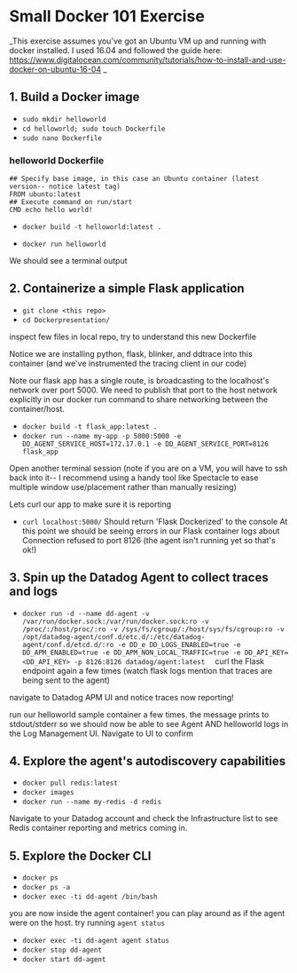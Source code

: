 # Small Docker 101 Exercise


_This exercise assumes you've got an Ubuntu VM up and running with docker installed. I used 16.04 and followed the guide here: https://www.digitalocean.com/community/tutorials/how-to-install-and-use-docker-on-ubuntu-16-04 _ 

## 1. Build a Docker image

- `sudo mkdir helloworld`
- `cd helloworld; sudo touch Dockerfile`
- `sudo nano Dockerfile`

### helloworld Dockerfile

```
## Specify base image, in this case an Ubuntu container (latest version-- notice latest tag)
FROM ubuntu:latest
## Execute command on run/start
CMD echo hello world!
```

- `docker build -t helloworld:latest .`

- `docker run helloworld`

We should see a terminal output

## 2. Containerize a simple Flask application

- `git clone <this repo>`
- `cd Dockerpresentation/`

inspect few files in local repo, try to understand this new Dockerfile

Notice we are installing python, flask, blinker, and ddtrace into this container (and we've instrumented the tracing client in our code)

Note our flask app has a single route, is broadcasting to the localhost's network over port 5000. We need to publish that port to the host network explicitly in our docker run command to share networking between the container/host.

- `docker build -t flask_app:latest .`
- `docker run --name my-app -p 5000:5000 -e DD_AGENT_SERVICE_HOST=172.17.0.1 -e DD_AGENT_SERVICE_PORT=8126 flask_app`

Open another terminal session (note if you are on a VM, you will have to ssh back into it-- I recommend using a handy tool like Spectacle to ease multiple window use/placement rather than manually resizing)

Lets curl our app to make sure it is reporting
- `curl localhost:5000/`
Should return 'Flask Dockerized' to the console
At this point we should be seeing errors in our Flask container logs about Connection refused to port 8126 (the agent isn't running yet so that's ok!)

## 3. Spin up the Datadog Agent to collect traces and logs

- ```docker run -d --name dd-agent -v /var/run/docker.sock:/var/run/docker.sock:ro -v /proc/:/host/proc/:ro -v /sys/fs/cgroup/:/host/sys/fs/cgroup:ro -v /opt/datadog-agent/conf.d/etc.d/:/etc/datadog-agent/conf.d/etcd.d/:ro -e DD_e DD_LOGS_ENABLED=true -e DD_APM_ENABLED=true -e DD_APM_NON_LOCAL_TRAFFIC=true -e DD_API_KEY=<DD_API_KEY> -p 8126:8126 datadog/agent:latest  ```
curl the Flask endpoint again a few times (watch flask logs mention that traces are being sent to the agent)

navigate to Datadog APM UI and notice traces now reporting!

run our helloworld sample container a few times. the message prints to stdout/stderr so we should now be able to see Agent AND helloworld logs in the Log Management UI. Navigate to UI to confirm

## 4. Explore the agent's autodiscovery capabilities
- `docker pull redis:latest`
- `docker images`
- `docker run --name my-redis -d redis`

Navigate to your Datadog account and check the Infrastructure list to see Redis container reporting and metrics coming in.


## 5. Explore the Docker CLI

- `docker ps`
- `docker ps -a`
- `docker exec -ti dd-agent /bin/bash`

you are now inside the agent container! you can play around as if the agent were on the host. try running `agent status`

- `docker exec -ti dd-agent agent status`
- `docker stop dd-agent`
- `docker start dd-agent`
